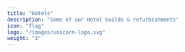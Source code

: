 ```yaml
---
title: "Hotels"
description: "Some of our Hotel builds & refurbishments"
icon: "flag"
logo: "/images/unicorn-logo.svg"
weight: "3"
---
```


